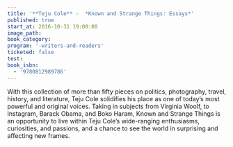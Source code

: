 ```yaml
---
title: '**Teju Cole** -  *Known and Strange Things: Essays*'
published: true
start_at: 2016-10-31 19:00:00
image_path:
book_category:
program: '-writers-and-readers'
ticketed: false
test:
book_isbn:
  - '9780812989786'
---
```



With this collection of more than fifty pieces on politics, photography, travel, history, and literature, Teju Cole solidifies his place as one of today’s most powerful and original voices. Taking in subjects from Virginia Woolf, to Instagram, Barack Obama, and Boko Haram, Known and Strange Things is an opportunity to live within Teju Cole’s wide-ranging enthusiasms, curiosities, and passions, and a chance to see the world in surprising and affecting new frames.
